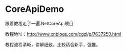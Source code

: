 # CoreApiDemo
跟着教程走了一遍.NetCoreApi项目


教程地址：http://www.cnblogs.com/cgzl/p/7637250.html

教程流程清晰，讲解细致，比较适合新手，强推。
